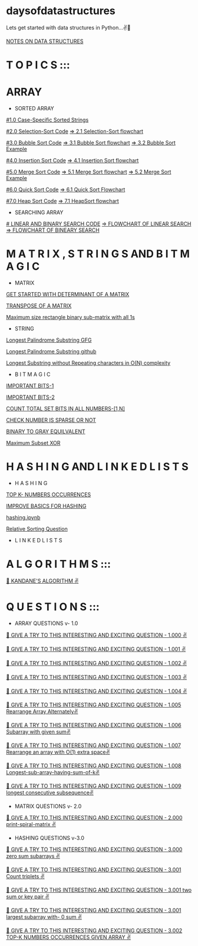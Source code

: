 # daysofdatastructures
Lets get started with data structures in Python...✌🙂

[NOTES ON DATA STRUCTURES](https://github.com/erkushagra/daysofdatastructures/blob/main/AlgorithmsNotesForProfessionals%20(1)%20(1)%20(1)%20(1).pdf)

# T O P I C S ::: 

# ARRAY
* SORTED ARRAY

[#1.0 Case-Specific Sorted Strings](https://github.com/erkushagra/daysofdatastructures/blob/main/Case-Specific%20Sorted%20of%20Strings)

[#2.0 Selection-Sort Code](https://github.com/erkushagra/daysofdatastructures/blob/main/selection_sort)                                                                                                            [=> 2.1 Selection-Sort flowchart](https://github.com/erkushagra/daysofdatastructures/blob/main/FLOWCHARTS/Selection-sort-flowchart.jpg)

[#3.0 Bubble Sort Code](https://github.com/erkushagra/daysofdatastructures/blob/main/bubble_sort)                                                                                                                  [=> 3.1 Bubble Sort flowchart](https://github.com/erkushagra/daysofdatastructures/blob/main/FLOWCHARTS/bubble-sort%20flowchart.jpg) 
                               [=> 3.2 Bubble Sort Example](https://github.com/erkushagra/daysofdatastructures/blob/main/bubble-sort1.png)

[#4.0 Insertion Sort Code](https://github.com/erkushagra/daysofdatastructures/blob/main/Insertion_sort)                                                                                                            [=> 4.1 Insertion Sort flowchart](https://github.com/erkushagra/daysofdatastructures/blob/main/FLOWCHARTS/insertion-sort%20flowchart.png)

[#5.0 Merge Sort Code](https://github.com/erkushagra/daysofdatastructures/blob/main/Merge_Sort)                                                                                                            [=> 5.1 Merge Sort flowchart](https://github.com/erkushagra/daysofdatastructures/blob/main/FLOWCHARTS/merge-sort-flow-chart.png)  [=> 5.2 Merge Sort Example](https://github.com/erkushagra/daysofdatastructures/blob/main/Merge-Sort-example.png) 

[#6.0 Quick Sort Code](https://github.com/erkushagra/daysofdatastructures/blob/main/Quick_Sort_Code) [=> 6.1 Quick Sort Flowchart](https://github.com/erkushagra/daysofdatastructures/blob/main/FLOWCHARTS/quicksort_flowchart.png)

[#7.0 Heap Sort Code](https://github.com/erkushagra/daysofdatastructures/blob/main/Heap%20Sort)   [=> 7.1 HeapSort flowchart](https://github.com/erkushagra/daysofdatastructures/blob/main/FLOWCHARTS/heap-sort_flowchart.png)

* SEARCHING ARRAY

[# LINEAR AND BINARY SEARCH CODE](https://github.com/erkushagra/daysofdatastructures/blob/main/searching.py)
                           [=> FLOWCHART OF LINEAR SEARCH](https://github.com/erkushagra/daysofdatastructures/blob/main/flowchartlinearsearch.jpg)
                           [=> FLOWCHART OF BINEARY SEARCH](https://github.com/erkushagra/daysofdatastructures/blob/main/flowchartbinsearch.gif)
                           

# M A T R I X , S T R I N G S AND B I T  M A G I C

* MATRIX

[GET STARTED WITH DETERMINANT OF A MATRIX](https://www.geeksforgeeks.org/determinant-of-a-matrix/)

[TRANSPOSE OF A MATRIX](https://www.geeksforgeeks.org/transpose-matrix-single-line-python/)

[Maximum size rectangle binary sub-matrix with all 1s](https://www.geeksforgeeks.org/maximum-size-rectangle-binary-sub-matrix-1s/)

* STRING

[Longest Palindrome Substring GFG](https://www.geeksforgeeks.org/longest-palindrome-substring-set-1/)

[Longest Palindrome Substring github](https://github.com/erkushagra/daysofdatastructures/blob/main/IMPORTANT_QUES/Longest%20Palindrome%20Substring)

[Longest Substring without Repeating characters in O(N) complexity](https://github.com/erkushagra/daysofdatastructures/blob/main/IMPORTANT_QUES/Longest%20substring%20without%20repeating%20characters%20%20O(N))

* B I T  M A G I C

[IMPORTANT BITS-1](https://github.com/erkushagra/daysofdatastructures/blob/main/IMPORTANT_QUES/Bit%20Algorithms)

[IMPORTANT BITS-2](https://github.com/erkushagra/daysofdatastructures/blob/main/IMPORTANT_QUES/Bit%20Algorithms%202)

[COUNT TOTAL SET BITS IN ALL NUMBERS-[1,N]](https://www.geeksforgeeks.org/count-total-set-bits-in-all-numbers-from-1-to-n/)

[CHECK NUMBER IS SPARSE OR NOT](https://www.geeksforgeeks.org/check-if-a-given-number-is-sparse-or-not/)

[BINARY TO GRAY EQUILVALENT](https://www.geeksforgeeks.org/gray-to-binary-and-binary-to-gray-conversion/)

[Maximum Subset XOR](https://www.geeksforgeeks.org/find-maximum-subset-xor-given-set/)

# H A S H I N G AND L I N K E D   L I S T S

* H A S H I N G

[TOP K- NUMBERS OCCURRENCES](https://www.geeksforgeeks.org/find-k-numbers-occurrences-given-array/)

[IMPROVE BASICS FOR HASHING](https://github.com/erkushagra/daysofdatastructures/blob/main/hashing%20and%20linked%20list/gfghashing.pdf)

[hashing.ipynb](https://github.com/erkushagra/daysofdatastructures/blob/main/hashing%20and%20linked%20list/hashing.ipynb)

[Relative Sorting Question ](https://practice.geeksforgeeks.org/problems/relative-sorting/0#:~:text=Given%20two%20arrays%20A1%5B%5D,at%20last%20in%20sorted%20order.)

* L I N K E D  L I S T S

# A L G O R I T H M S :::

[👀 KANDANE'S ALGORITHM ✌](https://www.geeksforgeeks.org/largest-sum-contiguous-subarray/)

# Q U E S T I O N S ::: 

* ARRAY QUESTIONS v- 1.0

[👀 GIVE A TRY TO THIS INTERESTING AND EXCITING QUESTION - 1.000 ✌](https://practice.geeksforgeeks.org/problems/maximum-intervals-overlap/0/?category[]=Arrays&category[]=Sorting&problemStatus=unsolved&difficulty[]=1&page=1&query=category[]Arrayscategory[]SortingproblemStatusunsolveddifficulty[]1page1)

[👀 GIVE A TRY TO THIS INTERESTING AND EXCITING QUESTION - 1.001 ✌](https://practice.geeksforgeeks.org/problems/magnet-array-problem/0/?category[]=Arrays&category[]=Searching&problemStatus=unsolved&difficulty[]=1&page=1&query=category[]Arrayscategory[]SearchingproblemStatusunsolveddifficulty[]1page1)

[👀 GIVE A TRY TO THIS INTERESTING AND EXCITING QUESTION - 1.002 ✌](https://practice.geeksforgeeks.org/problems/minimum-swaps-required-to-bring-all-elements-less-than-or-equal-to-k-together/0/?category[]=Arrays&category[]=Sorting&problemStatus=unsolved&difficulty[]=1&page=1&query=category[]Arrayscategory[]SortingproblemStatusunsolveddifficulty[]1page1#)

[👀 GIVE A TRY TO THIS INTERESTING AND EXCITING QUESTION - 1.003 ✌](https://practice.geeksforgeeks.org/problems/largest-subarray-with-0-sum/1/?category[]=Arrays&category[]=Sorting&problemStatus=unsolved&difficulty[]=0&page=1&query=category[]Arrayscategory[]SortingproblemStatusunsolveddifficulty[]0page1#)

[👀 GIVE A TRY TO THIS INTERESTING AND EXCITING QUESTION - 1.004 ✌](https://practice.geeksforgeeks.org/problems/frequency-of-array-elements/1/?category[]=Arrays&category[]=Sorting&problemStatus=unsolved&difficulty[]=0&page=1&query=category[]Arrayscategory[]SortingproblemStatusunsolveddifficulty[]0page1#)
                           
[👀 GIVE A TRY TO THIS INTERESTING AND EXCITING QUESTION - 1.005 Rearrange Array Alternately✌](https://practice.geeksforgeeks.org/problems/-rearrange-array-alternately-1587115620/1/?category[]=Arrays&category[]=Sorting&category[]=Searching&problemStatus=unsolved&difficulty[]=1&page=1&query=category[]Arrayscategory[]Sortingcategory[]SearchingproblemStatusunsolveddifficulty[]1page1#) 

[👀 GIVE A TRY TO THIS INTERESTING AND EXCITING QUESTION - 1.006 Subarray with given sum✌](https://practice.geeksforgeeks.org/problems/subarray-with-given-sum-1587115621/1/?track=dsa-workshop-1-arrays&batchId=308#)

[👀 GIVE A TRY TO THIS INTERESTING AND EXCITING QUESTION - 1.007 Rearrange an array with O(1) extra space✌](https://practice.geeksforgeeks.org/problems/rearrange-an-array-with-o1-extra-space3142/1/?track=dsa-workshop-1-arrays&batchId=308#)

[👀 GIVE A TRY TO THIS INTERESTING AND EXCITING QUESTION - 1.008 Longest-sub-array-having-sum-of-k✌](https://www.geeksforgeeks.org/longest-sub-array-sum-k/)

[👀 GIVE A TRY TO THIS INTERESTING AND EXCITING QUESTION - 1.009 longest consecutive subsequence✌](https://practice.geeksforgeeks.org/problems/longest-consecutive-subsequence2449/1#)

* MATRIX QUESTIONS v- 2.0

[👀 GIVE A TRY TO THIS INTERESTING AND EXCITING QUESTION - 2.000 print-spiral-matrix ✌](https://www.geeksforgeeks.org/print-a-given-matrix-in-spiral-form/)



* HASHING QUESTIONS v-3.0

[👀 GIVE A TRY TO THIS INTERESTING AND EXCITING QUESTION - 3.000 zero sum subarrays ✌](https://practice.geeksforgeeks.org/problems/zero-sum-subarrays1825/1)

[👀 GIVE A TRY TO THIS INTERESTING AND EXCITING QUESTION - 3.001 Count triplets ✌](https://www.hackerrank.com/challenges/count-triplets-1/problem?h_l=interview&playlist_slugs%5B%5D%5B%5D=interview-preparation-kit&playlist_slugs%5B%5D%5B%5D=dictionaries-hashmaps&isFullScreen=true)

[👀 GIVE A TRY TO THIS INTERESTING AND EXCITING QUESTION - 3.001 two sum or key pair ✌](https://practice.geeksforgeeks.org/problems/key-pair5616/1)

[👀 GIVE A TRY TO THIS INTERESTING AND EXCITING QUESTION - 3.001 largest subarray with- 0 sum ✌](https://practice.geeksforgeeks.org/problems/largest-subarray-with-0-sum/1)

[👀 GIVE A TRY TO THIS INTERESTING AND EXCITING QUESTION - 3.002 TOP-K NUMBERS OCCURRENCES GIVEN ARRAY ✌](https://www.geeksforgeeks.org/find-k-numbers-occurrences-given-array/)



